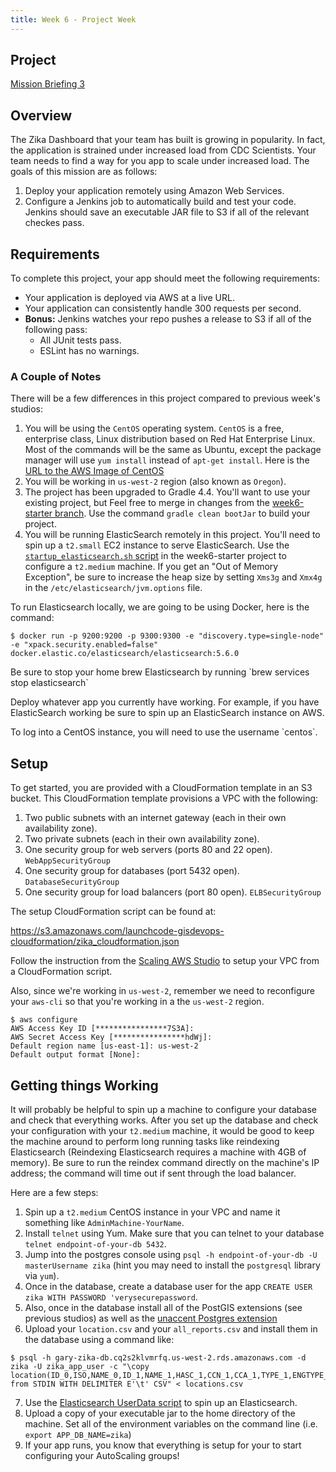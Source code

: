 ```yaml
---
title: Week 6 - Project Week
---
```


## Project

[Mission Briefing 3](../../materials/week06/zika_mission_briefing_3.pdf)

## Overview

The Zika Dashboard that your team has built is growing in popularity. In fact, the application is strained under increased load from CDC Scientists. Your team needs to find a way for you app to scale under increased load. The goals of this mission are as follows:

1. Deploy your application remotely using Amazon Web Services.
2. Configure a Jenkins job to automatically build and test your code. Jenkins should save an executable JAR file to S3 if all of the relevant checkes pass.

## Requirements

To complete this project, your app should meet the following requirements:

* Your application is deployed via AWS at a live URL.
* Your application can consistently handle 300 requests per second.
* **Bonus:**  Jenkins watches your repo pushes a release to S3 if all of the following pass:
  * All JUnit tests pass.
  * ESLint has no warnings.

### A Couple of Notes

There will be a few differences in this project compared to previous week's studios:

1. You will be using the `CentOS` operating system. `CentOS` is a free, enterprise class, Linux distribution based on Red Hat Enterprise Linux. Most of the commands will be the same as Ubuntu, except the package manager will use `yum install` instead of `apt-get install`. Here is the [URL to the AWS Image of CentOS](https://wiki.centos.org/Cloud/AWS)
2. You will be working in `us-west-2` region (also known as `Oregon`).
3. The project has been upgraded to Gradle 4.4. You'll want to use your existing project, but Feel free to merge in changes from the [week6-starter branch](https://gitlab.com/LaunchCodeTraining/zika-cdc-dashboard/tree/week6-starter). Use the command `gradle clean bootJar` to build your project.
4. You will be running ElasticSearch remotely in this project. You'll need to spin up a `t2.small` EC2 instance to serve ElasticSearch. Use the [`startup_elasticsearch.sh` script](https://gitlab.com/LaunchCodeTraining/zika-cdc-dashboard/blob/week6-starter/cloud/elastic_userdata.sh) in the week6-starter project to configure a `t2.medium` machine. If you get an "Out of Memory Exception", be sure to increase the heap size by setting `Xms3g` and `Xmx4g` in the `/etc/elasticsearch/jvm.options` file.

To run Elasticsearch locally, we are going to be using Docker, here is the command:

```nohighlight
$ docker run -p 9200:9200 -p 9300:9300 -e "discovery.type=single-node"  -e "xpack.security.enabled=false" docker.elastic.co/elasticsearch/elasticsearch:5.6.0
```

<aside class="aside-note" markdown="1">
Be sure to stop your home brew Elasticsearch by running `brew services stop elasticsearch`
</aside>

Deploy whatever app you currently have working. For example, if you have ElasticSearch working be sure to spin up an ElasticSearch instance on AWS.

<aside class="aside-note" markdown="1">
To log into a CentOS instance, you will need to use the username `centos`.
</aside>

## Setup

To get started, you are provided with a CloudFormation template in an S3 bucket. This CloudFormation template provisions a VPC with the following:

1. Two public subnets with an internet gateway (each in their own availability zone).
2. Two private subnets (each in their own availability zone).
3. One security group for web servers (ports 80 and 22 open). `WebAppSecurityGroup`
4. One security group for databases (port 5432 open). `DatabaseSecurityGroup`
5. One security group for load balancers (port 80 open). `ELBSecurityGroup`

The setup CloudFormation script can be found at:

https://s3.amazonaws.com/launchcode-gisdevops-cloudformation/zika_cloudformation.json

Follow the instruction from the [Scaling AWS Studio](https://education.launchcode.org/gis-devops/studios/AWS3#configure-your-vpc) to setup your VPC from a CloudFormation script.

Also, since we're working in `us-west-2`, remember we need to reconfigure your `aws-cli` so that you're working in a the `us-west-2` region.

```nohighlight
$ aws configure
AWS Access Key ID [****************7S3A]:
AWS Secret Access Key [****************hdWj]:
Default region name [us-east-1]: us-west-2
Default output format [None]:
```

## Getting things Working

It will probably be helpful to spin up a machine to configure your database and check that everything works. After you set up the database and check your configuration with your `t2.medium` machine, it would be good to keep the machine around to perform long running tasks like reindexing Elasticsearch (Reindexing Elasticsearch requires a machine with 4GB of memory). Be sure to run the reindex command directly on the machine's IP address; the command will time out if sent through the load balancer.

Here are a few steps:

1. Spin up a `t2.medium` CentOS instance in your VPC and name it something like `AdminMachine-YourName`.
2. Install `telnet` using Yum. Make sure that you can telnet to your database `telnet endpoint-of-your-db 5432`.
3. Jump into the postgres console using `psql -h endpoint-of-your-db -U masterUsername zika` (hint you may need to install the `postgresql` library via `yum`).
4. Once in the database, create a database user for the app `CREATE USER zika WITH PASSWORD 'verysecurepassword`. 
5. Also, once in the database install all of the PostGIS extensions (see previous studios) as well as the [unaccent Postgres extension](https://www.postgresql.org/docs/10/static/unaccent.html)
6. Upload your `location.csv` and your `all_reports.csv` and install them in the database using a command like:

```nohighlight
$ psql -h gary-zika-db.cq2s2klvmrfq.us-west-2.rds.amazonaws.com -d zika -U zika_app_user -c "\copy location(ID_0,ISO,NAME_0,ID_1,NAME_1,HASC_1,CCN_1,CCA_1,TYPE_1,ENGTYPE_1,NL_NAME_1,VARNAME_1,geom) from STDIN WITH DELIMITER E'\t' CSV" < locations.csv
```

7. Use the [Elasticsearch UserData script](https://gitlab.com/LaunchCodeTraining/zika-cdc-dashboard/blob/week6-starter/cloud/elastic_userdata.sh) to spin up an Elasticsearch.
8. Upload a copy of your executable jar to the home directory of the machine. Set all of the environment variables on the command line (i.e. `export APP_DB_NAME=zika`)
9. If your app runs, you know that everything is setup for your to start configuring your AutoScaling groups!
